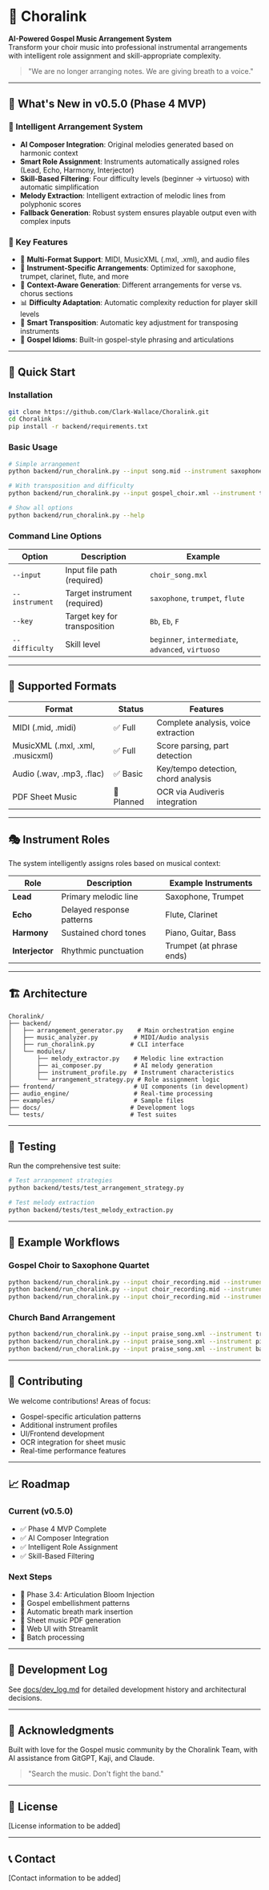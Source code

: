 # 🎼 Choralink

**AI-Powered Gospel Music Arrangement System**  
Transform your choir music into professional instrumental arrangements with intelligent role assignment and skill-appropriate complexity.

> "We are no longer arranging notes. We are giving breath to a voice."

---

## 🚀 What's New in v0.5.0 (Phase 4 MVP)

### 🎷 Intelligent Arrangement System
- **AI Composer Integration**: Original melodies generated based on harmonic context
- **Smart Role Assignment**: Instruments automatically assigned roles (Lead, Echo, Harmony, Interjector)
- **Skill-Based Filtering**: Four difficulty levels (beginner → virtuoso) with automatic simplification
- **Melody Extraction**: Intelligent extraction of melodic lines from polyphonic scores
- **Fallback Generation**: Robust system ensures playable output even with complex inputs

### 🎯 Key Features

- 🎵 **Multi-Format Support**: MIDI, MusicXML (.mxl, .xml), and audio files
- 🎷 **Instrument-Specific Arrangements**: Optimized for saxophone, trumpet, clarinet, flute, and more
- 🎼 **Context-Aware Generation**: Different arrangements for verse vs. chorus sections
- 📊 **Difficulty Adaptation**: Automatic complexity reduction for player skill levels
- 🔄 **Smart Transposition**: Automatic key adjustment for transposing instruments
- 🎺 **Gospel Idioms**: Built-in gospel-style phrasing and articulations

---

## 🚀 Quick Start

### Installation

```bash
git clone https://github.com/Clark-Wallace/Choralink.git
cd Choralink
pip install -r backend/requirements.txt
```

### Basic Usage

```bash
# Simple arrangement
python backend/run_choralink.py --input song.mid --instrument saxophone

# With transposition and difficulty
python backend/run_choralink.py --input gospel_choir.xml --instrument trumpet --key Bb --difficulty beginner

# Show all options
python backend/run_choralink.py --help
```

### Command Line Options

| Option | Description | Example |
|--------|-------------|---------|
| `--input` | Input file path (required) | `choir_song.mxl` |
| `--instrument` | Target instrument (required) | `saxophone`, `trumpet`, `flute` |
| `--key` | Target key for transposition | `Bb`, `Eb`, `F` |
| `--difficulty` | Skill level | `beginner`, `intermediate`, `advanced`, `virtuoso` |

---

## 📂 Supported Formats

| Format | Status | Features |
|--------|--------|----------|
| MIDI (.mid, .midi) | ✅ Full | Complete analysis, voice extraction |
| MusicXML (.mxl, .xml, .musicxml) | ✅ Full | Score parsing, part detection |
| Audio (.wav, .mp3, .flac) | ✅ Basic | Key/tempo detection, chord analysis |
| PDF Sheet Music | 🔄 Planned | OCR via Audiveris integration |

---

## 🎭 Instrument Roles

The system intelligently assigns roles based on musical context:

| Role | Description | Example Instruments |
|------|-------------|-------------------|
| **Lead** | Primary melodic line | Saxophone, Trumpet |
| **Echo** | Delayed response patterns | Flute, Clarinet |
| **Harmony** | Sustained chord tones | Piano, Guitar, Bass |
| **Interjector** | Rhythmic punctuation | Trumpet (at phrase ends) |

---

## 🏗️ Architecture

```
Choralink/
├── backend/
│   ├── arrangement_generator.py    # Main orchestration engine
│   ├── music_analyzer.py          # MIDI/Audio analysis
│   ├── run_choralink.py          # CLI interface
│   └── modules/
│       ├── melody_extractor.py    # Melodic line extraction
│       ├── ai_composer.py         # AI melody generation
│       ├── instrument_profile.py  # Instrument characteristics
│       └── arrangement_strategy.py # Role assignment logic
├── frontend/                      # UI components (in development)
├── audio_engine/                  # Real-time processing
├── examples/                      # Sample files
├── docs/                         # Development logs
└── tests/                        # Test suites
```

---

## 🧪 Testing

Run the comprehensive test suite:

```bash
# Test arrangement strategies
python backend/tests/test_arrangement_strategy.py

# Test melody extraction
python backend/tests/test_melody_extraction.py
```

---

## 🎼 Example Workflows

### Gospel Choir to Saxophone Quartet
```bash
python backend/run_choralink.py --input choir_recording.mid --instrument "alto saxophone" --difficulty intermediate
python backend/run_choralink.py --input choir_recording.mid --instrument "tenor saxophone" --difficulty intermediate
python backend/run_choralink.py --input choir_recording.mid --instrument "baritone saxophone" --difficulty beginner
```

### Church Band Arrangement
```bash
python backend/run_choralink.py --input praise_song.xml --instrument trumpet --key Bb
python backend/run_choralink.py --input praise_song.xml --instrument piano --difficulty advanced
python backend/run_choralink.py --input praise_song.xml --instrument bass --difficulty intermediate
```

---

## 🤝 Contributing

We welcome contributions! Areas of focus:
- Gospel-specific articulation patterns
- Additional instrument profiles
- UI/Frontend development
- OCR integration for sheet music
- Real-time performance features

---

## 📈 Roadmap

### Current (v0.5.0)
- ✅ Phase 4 MVP Complete
- ✅ AI Composer Integration
- ✅ Intelligent Role Assignment
- ✅ Skill-Based Filtering

### Next Steps
- 🔄 Phase 3.4: Articulation Bloom Injection
- 🔄 Gospel embellishment patterns
- 🔄 Automatic breath mark insertion
- 🔄 Sheet music PDF generation
- 🔄 Web UI with Streamlit
- 🔄 Batch processing

---

## 📜 Development Log

See [docs/dev_log.md](docs/dev_log.md) for detailed development history and architectural decisions.

---

## 🙏 Acknowledgments

Built with love for the Gospel music community by the Choralink Team, with AI assistance from GitGPT, Kaji, and Claude.

> "Search the music. Don't fight the band."

---

## 📄 License

[License information to be added]

---

## 📞 Contact

[Contact information to be added]